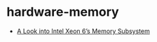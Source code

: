 hardware-memory
===============

* [A Look into Intel Xeon 6’s Memory Subsystem](https://chipsandcheese.com/p/a-look-into-intel-xeon-6s-memory)